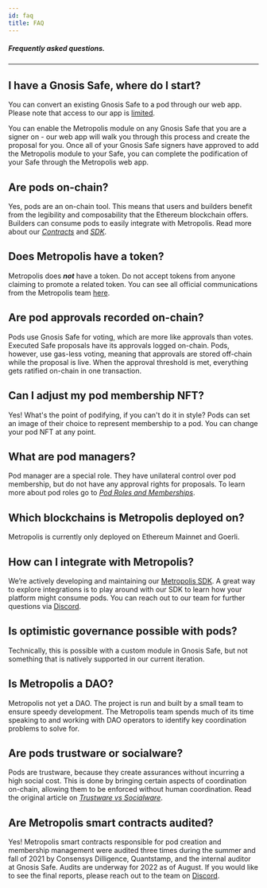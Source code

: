 ```yaml
---
id: faq
title: FAQ
---
```


##### Frequently asked questions.
---

## **I have a Gnosis Safe, where do I start?**

You can convert an existing Gnosis Safe to a pod through our web app. Please note that access to our app is [limited](build-permit-nft.md). 

You can enable the Metropolis module on any Gnosis Safe that you are a signer on - our web app will walk you through this process and create the proposal for you. Once all of your Gnosis Safe signers have approved to add the Metropolis module to your Safe, you can complete the podification of your Safe through the Metropolis web app. 

## Are pods on-chain?

Yes, pods are an on-chain tool. This means that users and builders benefit from the legibility and composability that the Ethereum blockchain offers. Builders can consume pods to easily integrate with Metropolis. Read more about our *[Contracts](https://docs.metropolis.space/docs/smart-contracts/metropolis-contracts)* and *[SDK](https://docs.metropolis.space/docs/sdk/sdk-overview)*.

## Does Metropolis have a token?

Metropolis does ***not*** have a token. Do not accept tokens from anyone claiming to promote a related token. You can see all official communications from the Metropolis team [here](https://twitter.com/0xMetropolis). 

## **Are pod approvals recorded on-chain?**

Pods use Gnosis Safe for voting, which are more like approvals than votes. Executed Safe proposals have its approvals logged on-chain. Pods, however, use gas-less voting, meaning that approvals are stored off-chain while the proposal is live. When the approval threshold is met, everything gets ratified on-chain in one transaction.

## **Can I adjust my pod membership NFT?**

Yes! What's the point of podifying, if you can't do it in style? Pods can set an image of their choice to represent membership to a pod. You can change your pod NFT at any point. 

## **What are pod managers?**

Pod manager are a special role. They have unilateral control over pod membership, but do not have any approval rights for proposals. To learn more about pod roles go to [*Pod Roles and Memberships*](pod-basics/03-pod-roles-membership.md).

## Which blockchains is Metropolis deployed on?

Metropolis is currently only deployed on Ethereum Mainnet and Goerli. 

## How can I integrate with Metropolis?

We’re actively developing and maintaining our [Metropolis SDK](https://docs.metropolis.space/docs/sdk/sdk-overview). A great way to explore integrations is to play around with our SDK to learn how your platform might consume pods. You can reach out to our team for further questions via [Discord](https://discord.gg/metropolis). 

## Is optimistic governance possible with pods?

Technically, this is possible with a custom module in Gnosis Safe, but not something that is natively supported in our current iteration.

## Is Metropolis a DAO?

Metropolis not yet a DAO. The project is run and built by a small team to ensure speedy development. The Metropolis team spends much of its time speaking to and working with DAO operators to identify key coordination problems to solve for.

## Are pods trustware or socialware?

Pods are trustware, because they create assurances without incurring a high social cost. This is done by bringing certain aspects of coordination on-chain, allowing them to be enforced without human coordination. Read the original article on [*Trustware vs Socialware*](https://metropolis.mirror.xyz/Y94QCcAGqzbEERmYccJxXqgZaOJr2Oxzm2k3dUn3cbM).

## **Are Metropolis smart contracts audited?**

Yes! Metropolis smart contracts responsible for pod creation and membership management were audited three times during the summer and fall of 2021 by Consensys Dilligence, Quantstamp, and the internal auditor at Gnosis Safe. Audits are underway for 2022 as of August. If you would like to see the final reports, please reach out to the team on [Discord](https://discord.gg/metropolis).
